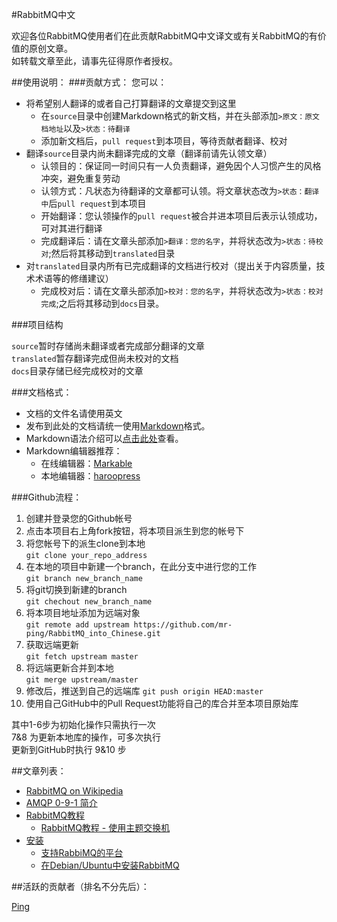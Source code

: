 #RabbitMQ中文

欢迎各位RabbitMQ使用者们在此贡献RabbitMQ中文译文或有关RabbitMQ的有价值的原创文章。  
如转载文章至此，请事先征得原作者授权。

##使用说明：
###贡献方式：
您可以：

- 将希望别人翻译的或者自己打算翻译的文章提交到这里
    - 在`source`目录中创建Markdown格式的新文档，并在头部添加`>原文：原文档地址`以及`>状态：待翻译`
    - 添加新文档后，`pull request`到本项目，等待贡献者翻译、校对
- 翻译`source`目录内尚未翻译完成的文章（翻译前请先认领文章）
    - 认领目的：保证同一时间只有一人负责翻译，避免因个人习惯产生的风格冲突，避免重复劳动
    - 认领方式：凡状态为待翻译的文章都可认领。将文章状态改为`>状态：翻译中`后`pull request`到本项目
    - 开始翻译：您认领操作的`pull request`被合并进本项目后表示认领成功，可对其进行翻译
    - 完成翻译后：请在文章头部添加`>翻译：您的名字`，并将状态改为`>状态：待校对`;然后将其移动到`translated`目录
- 对`translated`目录内所有已完成翻译的文档进行校对（提出关于内容质量，技术术语等的修缮建议）
    - 完成校对后：请在文章头部添加`>校对：您的名字`，并将状态改为`>状态：校对完成`;之后将其移动到`docs`目录。

###项目结构

`source`暂时存储尚未翻译或者完成部分翻译的文章  
`translated`暂存翻译完成但尚未校对的文档  
`docs`目录存储已经完成校对的文章

###文档格式：

- 文档的文件名请使用英文
- 发布到此处的文档请统一使用[Markdown](http://zh.wikipedia.org/wiki/Markdown)格式。
- Markdown语法介绍可以[点击此处](http://wowubuntu.com/markdown/)查看。
- Markdown编辑器推荐：
    - 在线编辑器：[Markable](http://markable.in/)
    - 本地编辑器：[haroopress](http://pad.haroopress.com/user.html)

###Github流程：

 1. 创建并登录您的Github帐号
 2. 点击本项目右上角fork按钮，将本项目派生到您的帐号下
 3. 将您帐号下的派生clone到本地  
    `git clone your_repo_address`
 4. 在本地的项目中新建一个branch，在此分支中进行您的工作  
    `git branch new_branch_name`
 5. 将git切换到新建的branch  
    `git chechout new_branch_name`
 6. 将本项目地址添加为远端对象  
    `git remote add upstream https://github.com/mr-ping/RabbitMQ_into_Chinese.git`
 7. 获取远端更新  
    `git fetch upstream master`
 8. 将远端更新合并到本地  
    `git merge upstream/master`
 9. 修改后，推送到自己的远端库
    `git push origin HEAD:master`
 10. 使用自己GitHub中的Pull Request功能将自己的库合并至本项目原始库

其中1-6步为初始化操作只需执行一次  
7&8 为更新本地库的操作，可多次执行  
更新到GitHub时执行 9&10 步  

##文章列表：

 - [RabbitMQ on Wikipedia](http://zh.wikipedia.org/wiki/RabbitMQ) 
 - [AMQP 0-9-1 简介](./published/AMQP_0-9-1_Model_Explained.md)
 - [RabbitMQ教程](./published/tutorials_with_python)
   - [RabbitMQ教程 - 使用主题交换机](./published/tutorials_with_python/Topics.md)
 - [安装](./published/installation)
   - [支持RabbiMQ的平台](./published/installation/Platforms_supported_by_RabbitMQ.md)
   - [在Debian/Ubuntu中安装RabbitMQ](./published/installation/Installing_on_Debian_Ubuntu.md)

##活跃的贡献者（排名不分先后）：

[Ping](http://mr-ping.com)
